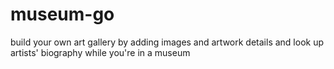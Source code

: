 # museum-go
build your own art gallery by adding images and artwork details and look up artists' biography while you're in a museum
